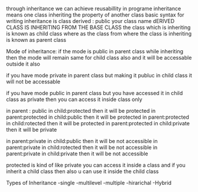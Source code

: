through inheritance we can achieve reusabillity in programe
inheritance means one class inheriting the property of another class 
basic syntax for writing inheritance is class derived : public your class name
dERIVED CLASS IS INHERITING FROM THE BASE CLASS
the class which is inheriting is known as child class where as the class from where the class is inheriting is known as parent class

Mode of inheritance:
if the mode is public in parent class while inheriting then the mode will remain same for child class also and it will be accessable outside it also

if you have mode private in parent class but making it publuc in child class it will not be accessable

if you have mode public in parent class but you have accessed it in child class as private then you can access it inside class only

in parent : public   in child:protected  then it will be protected
in parent:protected  in child:public     then it will be protected
in parent:protected  in child:rotected   then it will be protected
in parent:protected  in child:private    then it will be private

in parent:private  in child:public     then it will be not accessible
in parent:private  in child:rotected   then it will be not accessible
in parent:private  in child:private    then it will be not accessible

protected is kind of like private
you can access it inside a class and if you inherit a child class then also u can use it inside the child class

Types of Inheritance
-single
-multilevel
-multiple
-hirarichal
-Hybrid

